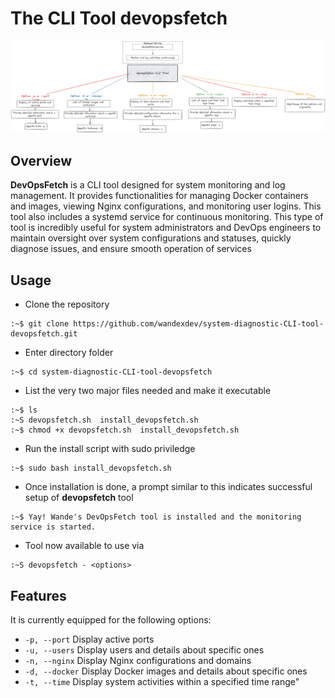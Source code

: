 # The CLI Tool **devopsfetch**
![overview](images/devopsfetch.png)

## Overview
**DevOpsFetch** is a CLI tool designed for system monitoring and log management. It provides functionalities for managing Docker containers and images, viewing Nginx configurations, and monitoring user logins. This tool also includes a systemd service for continuous monitoring.
This type of tool is incredibly useful for system administrators and DevOps engineers to maintain oversight over system configurations and statuses, quickly diagnose issues, and ensure smooth operation of services

## Usage
- Clone the repository
```shell
:~$ git clone https://github.com/wandexdev/system-diagnostic-CLI-tool-devopsfetch.git
```

- Enter directory folder
```shell
:~$ cd system-diagnostic-CLI-tool-devopsfetch
```

- List the very two major files needed and make it executable
```shell
:~$ ls
:~S devopsfetch.sh  install_devopsfetch.sh
:~$ chmod +x devopsfetch.sh  install_devopsfetch.sh
```

- Run the install script with sudo priviledge
```shell
:~$ sudo bash install_devopsfetch.sh
```

- Once installation is done, a prompt similar to this indicates successful setup of **devopsfetch** tool
```shell
:~$ Yay! Wande's DevOpsFetch tool is installed and the monitoring service is started.
```

- Tool now available to use via 
```shell
:~S devopsfetch - <options>
```

## Features
It is currently equipped for the following options:
- `-p, --port` Display active ports
- `-u, --users` Display users and details about specific ones
- `-n, --nginx` Display Nginx configurations and domains
- `-d, --docker` Display Docker images and details about specific ones
- `-t, --time` Display system activities within a specified time range"
